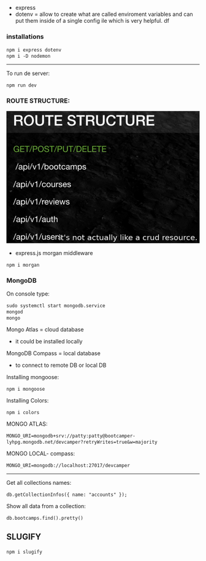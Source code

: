 


- express
- dotenv = allow to create what are called enviroment variables and can put them inside of a single config ile which is very helpful.
df

### installations
```
npm i express dotenv
npm i -D nodemon
```

----------
To run de server:

```
npm run dev
```
### ROUTE STRUCTURE:

![route Structure](./images/routesStructure.png)

<!-- LOGGER -->
- express.js  morgan middleware
```
npm i morgan
```

### MongoDB

On console type:
```
sudo systemctl start mongodb.service
mongod
mongo
```

Mongo Atlas = cloud database
- it could be installed locally

MongoDB Compass = local database
- to connect to remote DB or local DB

Installing mongoose:
```
npm i mongoose
```

Installing Colors:
```
npm i colors
```
MONGO ATLAS:
```
MONGO_URI=mongodb+srv://patty:patty@bootcamper-lyhpg.mongodb.net/devcamper?retryWrites=true&w=majority
```

MONGO LOCAL- compass:
```
MONGO_URI=mongodb://localhost:27017/devcamper
```
----------

Get all collections names:
```
db.getCollectionInfos({ name: "accounts" });
```

Show all data from a collection:
```
db.bootcamps.find().pretty()
```

## SLUGIFY
```
npm i slugify
```

